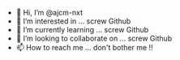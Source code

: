 - 👋 Hi, I’m @ajcm-nxt
- 👀 I’m interested in ... screw Github
- 🌱 I’m currently learning ... screw Github
- 💞️ I’m looking to collaborate on ... screw Github
- 📫 How to reach me ... don't bother me !!

<!---
ajcm-nxt/ajcm-nxt is a ✨ special ✨ repository because its `README.md` (this file) appears on your GitHub profile.
You can click the Preview link to take a look at your changes.
--->
